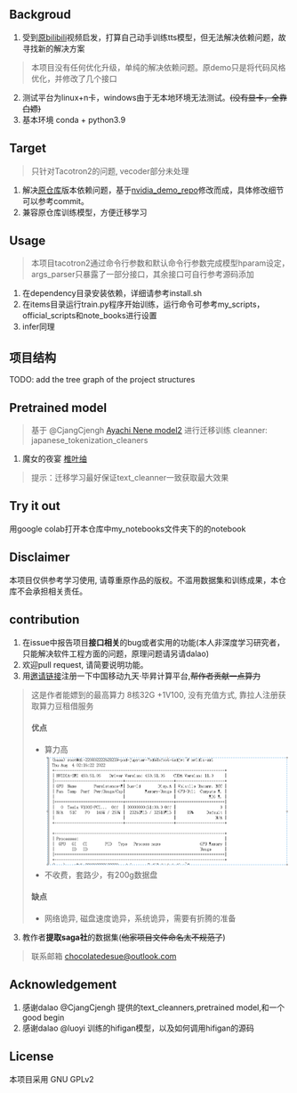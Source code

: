 ## Backgroud
1. 受到[原bilibili](https://www.bilibili.com/video/BV1rV4y177Z7?spm_id_from=333.999.0.0)视频启发，打算自己动手训练tts模型，但无法解决依赖问题，故寻找新的解决方案
> 本项目没有任何优化升级，单纯的解决依赖问题。原demo只是将代码风格优化，并修改了几个接口
2. 测试平台为linux+n卡，windows由于无本地环境无法测试。~~(没有显卡，全靠白嫖)~~
3. 基本环境 conda + python3.9


## Target
> 只针对Tacotron2的问题, vecoder部分未处理
1. 解决[原仓库](https://github.com/CjangCjengh/tacotron2-japanese)版本依赖问题，基于[nvidia_demo_repo](https://github.com/NVIDIA/DeepLearningExamples/tree/master/PyTorch/SpeechSynthesis/Tacotron2)修改而成，具体修改细节可以参考commit。
2. 兼容原仓库训练模型，方便迁移学习

## Usage
> 本项目tacotron2通过命令行参数和默认命令行参数完成模型hparam设定，args_parser只暴露了一部分接口，其余接口可自行参考源码添加
1. 在dependency目录安装依赖，详细请参考install.sh
2. 在items目录运行train.py程序开始训练，运行命令可参考my_scripts，official_scripts和note_books进行设置
3. infer同理

## 项目结构
TODO: add the tree graph of the project structures

## Pretrained model 
> 基于 @CjangCjengh [Ayachi Nene model2](https://sjtueducn-my.sharepoint.com/:u:/g/personal/cjang_cjengh_sjtu_edu_cn/ETNLDYH_ZRpMmNR0VGALhNQB5-LiJOqTaWQz8tXtbvCV-g?e=7nf2Ec)  进行迁移训练 cleanner: japanese_tokenization_cleaners 
1. 魔女的夜宴 [椎叶䌷](https://stuxidianeducn-my.sharepoint.com/:u:/g/personal/21009200431_stu_xidian_edu_cn/EW6VP2LzfoROsde1Zg3kl2oBSr_A5YE6pI3t4NuNCPw31Q?e=HqPfU0)
<!-- 2. dracuriot [布良梓]() -->
> 提示：迁移学习最好保证text_cleanner一致获取最大效果

## Try it out 
<!-- TODO: add a colab notebook -->
<!-- [colab notebook]() -->
用google colab打开本仓库中my_notebooks文件夹下的的notebook


## Disclaimer
本项目仅供参考学习使用, 请尊重原作品的版权。不滥用数据集和训练成果，本仓库不会承担相关责任。

## contribution
1. 在issue中报告项目**接口相关**的bug或者实用的功能(本人非深度学习研究者，只能解决软件工程方面的问题，原理问题请另请dalao)
2. 欢迎pull request, 请简要说明功能。
3. 用[邀请链接](https://jiutian.10086.cn/web#/register?token=YWE4YTk2NDYtZjVlZC00NGMzLWJmY2UtNDFiNGQxZTE4OWMz)注册一下中国移动九天·毕昇计算平台,~~帮作者贡献一点算力~~
> 这是作者能嫖到的最高算力 8核32G +1V100, 没有充值方式, 靠拉人注册获取算力豆租借服务<br>
>#### 优点<br>
>- 算力高![image](./assert/suanli.png)
>- 不收费，套路少，有200g数据盘<br>
>#### 缺点<br>
>- 网络诡异, 磁盘速度诡异，系统诡异，需要有折腾的准备


3. 教作者**提取saga社**的数据集(~~他家项目文件命名太不规范了~~) 
> 联系邮箱  chocolatedesue@outlook.com

## Acknowledgement
1. 感谢dalao @CjangCjengh 提供的text_cleanners,pretrained model,和一个 good begin
2. 感谢dalao @luoyi 训练的hifigan模型，以及如何调用hifigan的源码


## License
本项目采用 GNU GPLv2




